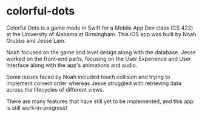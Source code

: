 # colorful-dots

Colorful Dots is a game made in Swift for a Mobile App Dev class (CS 422) at the University of Alabama at Birmingham. This iOS app was built by Noah Grubbs and Jesse Lam. 

Noah focused on the game and level design along with the database. Jesse worked on the front-end parts, focusing on the User Experience and User Interface along with the app's animations and audio.

Some issues faced by Noah included touch collision and trying to implement correct order whereas Jesse struggled with retrieving data across the lifecycles of different views.

There are many features that have still yet to be implemented, and this app is still work-in-progress!
